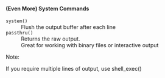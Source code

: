 #### (Even More) System Commands

<dl>
	<dt class="fragment" data-fragment-index="0"><code>system()</code></dt>
	<dd class="fragment" data-fragment-index="0">Flush the output buffer after each line</dd>
	<dt class="fragment" data-fragment-index="1"><code>passthru()</code></dt>
	<dd class="fragment" data-fragment-index="1">Returns the raw output.</dd>
	<dd class="fragment" data-fragment-index="2">Great for working with binary files or interactive output</dd>
</dl>


Note:

If you require multiple lines of output, use shell_exec()
